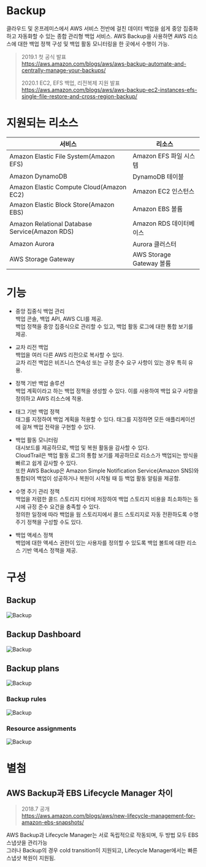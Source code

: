 # Backup
클라우드 및 온프레미스에서 AWS 서비스 전반에 걸친 데이터 백업을 쉽게 중앙 집중화하고 자동화할 수 있는 종합 관리형 백업 서비스.
AWS Backup을 사용하면 AWS 리소스에 대한 백업 정책 구성 및 백업 활동 모니터링을 한 곳에서 수행이 가능.

> 2019.1 첫 공식 발표  
https://aws.amazon.com/blogs/aws/aws-backup-automate-and-centrally-manage-your-backups/  
>
> 2020.1 EC2, EFS 백업, 리전복제 지원 발표  
https://aws.amazon.com/blogs/aws/aws-backup-ec2-instances-efs-single-file-restore-and-cross-region-backup/

# 지원되는 리소스
서비스|리소스
-|-
Amazon Elastic File System(Amazon EFS)| Amazon EFS 파일 시스템
Amazon DynamoDB|DynamoDB 테이블
Amazon Elastic Compute Cloud(Amazon EC2)| Amazon EC2 인스턴스
Amazon Elastic Block Store(Amazon EBS)|Amazon EBS 볼륨
Amazon Relational Database Service(Amazon RDS)|Amazon RDS 데이터베이스
Amazon Aurora| Aurora 클러스터
AWS Storage Gateway| AWS Storage Gateway 볼륨

# 기능
- 중앙 집중식 백업 관리  
백업 콘솔, 백업 API, AWS CLI를 제공.  
백업 정책을 중앙 집중식으로 관리할 수 있고, 백업 활동 로그에 대한 통합 보기를 제공.  

- 교차 리전 백업  
백업을 여러 다른 AWS 리전으로 복사할 수 있다.  
교차 리전 백업은 비즈니스 연속성 또는 규정 준수 요구 사항이 있는 경우 특히 유용.

- 정책 기반 백업 솔루션  
백업 계획이라고 하는 백업 정책을 생성할 수 있다. 이를 사용하여 백업 요구 사항을 정의하고 AWS 리소스에 적용.  

- 태그 기반 백업 정책  
태그를 지정하여 백업 계획을 적용할 수 있다. 태그를 지정하면 모든 애플리케이션에 걸쳐 백업 전략을 구현할 수 있다.  

- 백업 활동 모니터링  
대시보드를 제공하므로, 백업 및 복원 활동을 감사할 수 있다.  
CloudTrail은 백업 활동 로그의 통합 보기를 제공하므로 리소스가 백업되는 방식을 빠르고 쉽게 감사할 수 있다.  
또한 AWS Backup은 Amazon Simple Notification Service(Amazon SNS)와 통합되어 백업이 성공하거나 복원이 시작될 때 등 백업 활동 알림을 제공함.

- 수명 주기 관리 정책  
백업을 저렴한 콜드 스토리지 티어에 저장하여 백업 스토리지 비용을 최소화하는 동시에 규정 준수 요건을 충족할 수 있다.  
정의한 일정에 따라 백업을 웜 스토리지에서 콜드 스토리지로 자동 전환하도록 수명 주기 정책을 구성할 수도 있다.

- 백업 액세스 정책  
백업에 대한 액세스 권한이 있는 사용자를 정의할 수 있도록 백업 볼트에 대한 리소스 기반 액세스 정책을 제공.  


# 구성
## Backup
![Backup](images/AWS_Backup.png)

## Backup Dashboard
![Backup](images/AWS_Backup_Dashboard.png)

## Backup plans
![Backup](images/AWS_Backup_Plan.png)

### Backup rules
![Backup](images/AWS_Backup_Plan_rule.png)

### Resource assignments
![Backup](images/AWS_Backup_Plan_assignment.png)

# 별첨
## AWS Backup과 EBS Lifecycle Manager 차이

> 2018.7 공개  
https://aws.amazon.com/blogs/aws/new-lifecycle-management-for-amazon-ebs-snapshots/

AWS Backup과 Lifecycle Manager는 서로 독립적으로 작동되며, 두 방법 모두 EBS 스냅샷을 관리가능  
그러나 Backup의 경우 cold transition이 지원되고, Lifecycle Manager에서는 빠른 스냅샷 복원이 지원됨. 